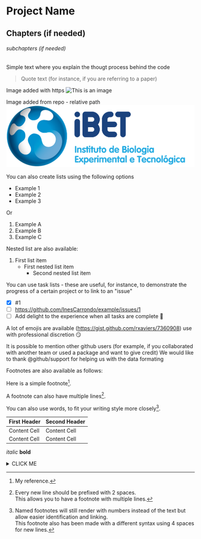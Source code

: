 
# Project Name
## Chapters (if needed)
###### subchapters (if needed)
Simple text where you explain the thougt process behind the code
> Quote text (for instance, if you are referring to a paper)


Image added with https
![This is an image](https://www.ibet.pt/wp-content/uploads/2020/07/iBET_Full-name-PNG.png)

Image added from repo - relative path
![This is an image](/ibetlogo.png)


You can also create lists using the following options

- Example 1
- Example 2
- Example 3

Or 

1. Example A
2. Example B
3. Example C

Nested list are also available:

1. First list item
   - First nested list item
     - Second nested list item

You can use task lists - these are useful, for instance, to demonstrate the progress of a certain project or to link to an "issue"

- [x] #1
- [ ] https://github.com/InesCarrondo/example/issues/1
- [ ] Add delight to the experience when all tasks are complete :tada:

A lot of emojis are available (https://gist.github.com/rxaviers/7360908) use with professional discretion :smirk:

It is possible to mention other github users (for example, if you collaborated with another team or used a package and want to give credit) 
We would like to thank @github/support for helping us with the data formating  

Footnotes are also available as follows: 


Here is a simple footnote[^1].

A footnote can also have multiple lines[^2].  

You can also use words, to fit your writing style more closely[^note].

[^1]: My reference.
[^2]: Every new line should be prefixed with 2 spaces.  
  This allows you to have a footnote with multiple lines.
[^note]:
    Named footnotes will still render with numbers instead of the text but allow easier identification and linking.  
    This footnote also has been made with a different syntax using 4 spaces for new lines.
    
    
| First Header  | Second Header |
| ------------- | ------------- |
| Content Cell  | Content Cell  |
| Content Cell  | Content Cell  |

*italic*
**bold**

<details><summary>CLICK ME</summary>
<p>

#### We can hide anything, even code!

    ```ruby
      puts "Hello World"
    ```

</p>
</details>

